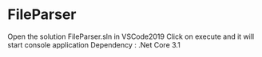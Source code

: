 # FileParser

Open the solution FileParser.sln in VSCode2019
Click on execute and it will start console application
Dependency : .Net Core 3.1
